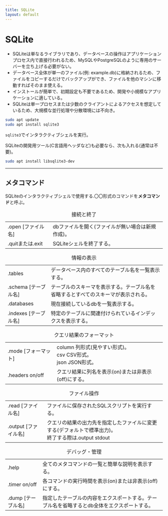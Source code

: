 ```yaml
---
title: SQLite
layout: default
---
```


# SQLite <a id="top" data-name="TOP"></a>

- SQLiteは単なるライブラリであり、データベースの操作はアプリケーションプロセス内で直接行われるため、MySQLやPostgreSQLのように専用のサーバーを立ち上げる必要がない。
- データベース全体が単一のファイル(例: example.db)に格納されるため、ファイルをコピーするだけでバックアップができ、ファイルを他のマシンに移動すればそのまま使える。
- インストールが簡単で、初期設定も不要であるため、開発や小規模なアプリケーションに適している。
- SQLiteは単一プロセスまたは少数のクライアントによるアクセスを想定しているため、大規模な並行処理や分散環境には不向き。

```bash
sudo apt update
sudo apt install sqlite3
```
`sqlite3`でインタラクティブシェルを実行。

SQLiteの開発用ツール(C言語用ヘッダなど)も必要なら、次も入れる(通常は不要)。

```bash
sudo apt install libsqlite3-dev
```

---

<a id="meta" data-name="メタコマンド"></a>

## メタコマンド

SQLiteのインタラクティブシェルで使用する.〇〇形式のコマンドを**メタコマンド**と呼ぶ。

<table>
    <caption>接続と終了</caption>
    <tr><td>.open [ファイル名]</td><td>dbファイルを開く(ファイルが無い場合は新規作成)。</td></tr>
    <tr><td>.quitまたは.exit</td><td>SQLiteシェルを終了する。</td></tr>
</table>

<table>
    <caption>情報の表示</caption>
    <tr><td>.tables</td><td>データベース内のすべてのテーブル名を一覧表示する。</td></tr>
    <tr><td>.schema [テーブル名]</td><td>テーブルのスキーマを表示する。テーブル名を省略するとすべてのスキーマが表示される。</td></tr>
    <tr><td>.databases</td><td>現在接続しているdbを一覧表示する。</td></tr>
    <tr><td>.indexes [テーブル名]</td><td>特定のテーブルに関連付けられているインデックスを表示する。</td></tr>
</table>

<table>
    <caption>クエリ結果のフォーマット</caption>
    <tr><td>.mode [フォーマット]</td><td>column 列形式(見やすい形式)。<br>csv CSV形式。<br>json JSON形式。</td></tr>
    <tr><td>.headers on/off</td><td>クエリ結果に列名を表示(on)または非表示(off)にする。</td></tr>
</table>

<table>
    <caption>ファイル操作</caption>
    <tr><td>.read [ファイル名]</td><td>ファイルに保存されたSQLスクリプトを実行する。</td></tr>
    <tr><td>.output [ファイル名]</td><td>クエリの結果の出力先を指定したファイルに変更する(デフォルトで標準出力)。<br>終了する際は.output stdout</td></tr>
</table>

<table>
    <caption>デバッグ・管理</caption>
    <tr><td>.help</td><td>全てのメタコマンドの一覧と簡単な説明を表示する。</td></tr>
    <tr><td>.timer on/off</td><td>各コマンドの実行時間を表示(on)または非表示(off)にする。</td></tr>
    <tr><td>.dump [テーブル名]</td><td>指定したテーブルの内容をエクスポートする。テーブル名を省略するとdb全体をエクスポートする。</td></tr>
</table>
